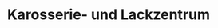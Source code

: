 ---
title: "Karosserie- und Lackzentrum"
url: /forchheim/karosserie-und-lackzentrum/
shop: Autowerkstatt
---